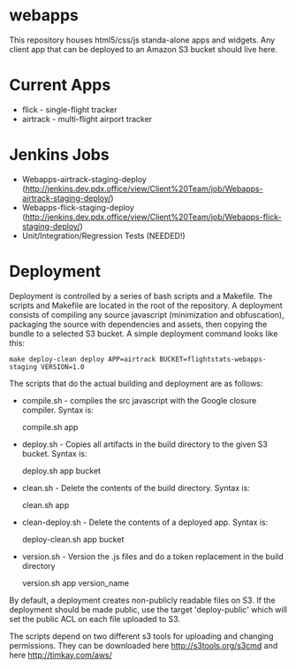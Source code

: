webapps
=======

This repository houses html5/css/js standa-alone apps and widgets.  Any client app that can be deployed to an Amazon S3 bucket should live here.  

Current Apps
============
* flick - single-flight tracker
* airtrack - multi-flight airport tracker

Jenkins Jobs
============
* Webapps-airtrack-staging-deploy (http://jenkins.dev.pdx.office/view/Client%20Team/job/Webapps-airtrack-staging-deploy/)
* Webapps-flick-staging-deploy (http://jenkins.dev.pdx.office/view/Client%20Team/job/Webapps-flick-staging-deploy/)
* Unit/Integration/Regression Tests (NEEDED!)

Deployment
==========
Deployment is controlled by a series of bash scripts and a Makefile.  The scripts and Makefile are located in the root of the repository.  A deployment consists of compiling any source javascript (minimization and obfuscation), packaging the source with dependencies and assets, then copying the bundle to a selected S3 bucket.  A simple deployment command looks like this:

    make deploy-clean deploy APP=airtrack BUCKET=flightstats-webapps-staging VERSION=1.0

The scripts that do the actual building and deployment are as follows:
* compile.sh - compiles the src javascript with the Google closure compiler.  Syntax is:

    compile.sh app

* deploy.sh - Copies all artifacts in the build directory to the given S3 bucket.  Syntax is:

    deploy.sh app bucket

* clean.sh - Delete the contents of the build directory.  Syntax is:
    
    clean.sh app

* clean-deploy.sh - Delete the contents of a deployed app.  Syntax is:

    deploy-clean.sh app bucket

* version.sh - Version the .js files and do a token replacement in the build directory

	version.sh app version_name

By default, a deployment creates non-publicly readable files on S3.  If the deployment should be made public,
use the target 'deploy-public' which will set the public ACL on each file uploaded to S3.


The scripts depend on two different s3 tools for uploading and changing permissions.  They can be downloaded here
http://s3tools.org/s3cmd
and here
http://timkay.com/aws/